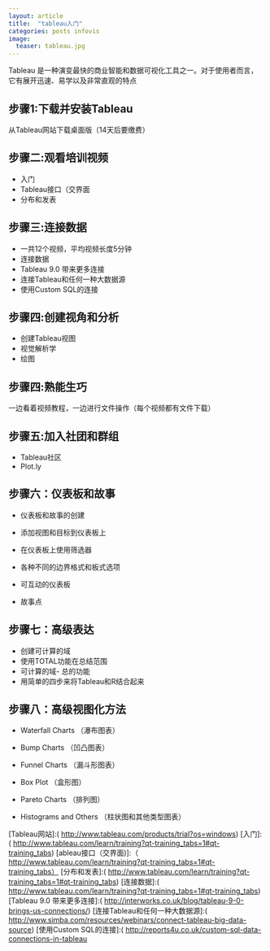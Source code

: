 ```yaml
---
layout: article
title:  "tableau入门"
categories: posts infovis
image:
  teaser: tableau.jpg
---
```

Tableau 是一种演变最快的商业智能和数据可视化工具之一。对于使用者而言，它有展开迅速、易学以及非常直观的特点

## 步骤1:下载并安装Tableau
从Tableau网站下载桌面版（14天后要缴费）

## 步骤二:观看培训视频
- 入门
- Tableau接口（交界面
- 分布和发表

## 步骤三:连接数据
- 一共12个视频，平均视频长度5分钟
- 连接数据
- Tableau 9.0 带来更多连接
- 连接Tableau和任何一种大数据源
- 使用Custom SQL的连接 

## 步骤四:创建视角和分析
- 创建Tableau视图
- 视觉解析学
- 绘图

## 步骤四:熟能生巧
一边看着视频教程，一边进行文件操作（每个视频都有文件下载）

## 步骤五:加入社团和群组
- Tableau社区
- Plot.ly

## 步骤六：仪表板和故事
- 仪表板和故事的创建

- 添加视图和目标到仪表板上

- 在仪表板上使用筛选器

- 各种不同的边界格式和板式选项

- 可互动的仪表板

- 故事点

## 步骤七：高级表达
- 创建可计算的域
- 使用TOTAL功能在总结范围
- 可计算的域- 总的功能
- 用简单的四步来将Tableau和R结合起来

## 步骤八：高级视图化方法
- Waterfall Charts （瀑布图表）

- Bump Charts （凹凸图表）

- Funnel Charts （漏斗形图表）

- Box Plot （盒形图）

- Pareto Charts （排列图）

- Histograms and Others （柱状图和其他类型图表）

[Tableau网站]:( http://www.tableau.com/products/trial?os=windows)
[入门]: ( http://www.tableau.com/learn/training?qt-training_tabs=1#qt-training_tabs)
[ableau接口（交界面)]:（ http://www.tableau.com/learn/training?qt-training_tabs=1#qt-training_tabs）
[分布和发表]:( http://www.tableau.com/learn/training?qt-training_tabs=1#qt-training_tabs)
[连接数据]:( http://www.tableau.com/learn/training?qt-training_tabs=1#qt-training_tabs)
[Tableau 9.0 带来更多连接]:( http://interworks.co.uk/blog/tableau-9-0-brings-us-connections/)
[连接Tableau和任何一种大数据源]:( http://www.simba.com/resources/webinars/connect-tableau-big-data-source)
[使用Custom SQL的连接]:( http://reports4u.co.uk/custom-sql-data-connections-in-tableau
